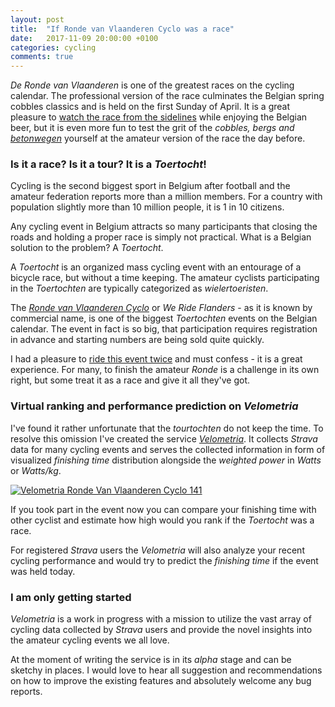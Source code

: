 ```yaml
---
layout: post
title:  "If Ronde van Vlaanderen Cyclo was a race"
date:   2017-11-09 20:00:00 +0100
categories: cycling
comments: true
---
```

*De Ronde van Vlaanderen* is one of the greatest races on the cycling calendar. The professional version of the race culminates the Belgian spring cobbles classics and is held on the first Sunday of April. It is a great pleasure to [watch the race from the sidelines](https://youtu.be/fjES2MRjSmg) while enjoying the Belgian beer, but it is even more fun to test the grit of the *cobbles, bergs and [betonwegen](http://inrng.com/2013/03/the-betonweg/)* yourself at the amateur version of the race the day before.


### Is it a race? Is it a tour? It is a *Toertocht*!

Cycling is the second biggest sport in Belgium after football and the amateur federation reports more than a million members. For a country with population slightly more than 10 million people, it is 1 in 10 citizens.

Any cycling event in Belgium attracts so many participants that closing the roads and holding a proper race is simply not practical. What is a Belgian solution to the problem? A *Toertocht*.

A *Toertocht* is an organized mass cycling event with an entourage of a bicycle race, but without a time keeping. The amateur cyclists participating in the *Toertochten* are typically categorized as *wielertoeristen*.

The [*Ronde van Vlaanderen Cyclo*](http://www.sport.be/werideflanders/2017/en/) or *We Ride Flanders* - as it is known by commercial name, is one of the biggest *Toertochten* events on the Belgian calendar. The event in fact is so big, that participation requires registration in advance and starting numbers are being sold quite quickly.

I had a pleasure to [ride this event twice](https://youtu.be/UiAVI57fV2s) and must confess - it is a great experience. For many, to finish the amateur *Ronde* is a challenge in its own right, but some treat it as a race and give it all they've got.


### Virtual ranking and performance prediction on *Velometria*

I've found it rather unfortunate that the *tourtochten* do not keep the time. To resolve this omission I've created the service [*Velometria*](http://velometria.com/). It collects *Strava* data for many cycling events and serves the collected information in form of visualized *finishing time* distribution alongside the *weighted power* in *Watts* or *Watts/kg*.

[![Velometria Ronde Van Vlaanderen Cyclo 141]({{site.url}}/assets/2017-11-09-RVV-Cyclo/rvv_141.gif)](http://velometria.com/events/rvv-141-cyclo-2017)

If you took part in the event now you can compare your finishing time with other cyclist and estimate how high would you rank if the *Toertocht* was a race.

For registered *Strava* users the *Velometria* will also analyze your recent cycling performance and would try to predict the *finishing time* if the event was held today.

### I am only getting started

*Velometria* is a work in progress with a mission to utilize the vast array of cycling data collected by *Strava* users and provide the novel insights into the amateur cycling events we all love.

At the moment of writing the service is in its *alpha* stage and can be sketchy in places. I would love to hear all suggestion and recommendations on how to improve the existing features and absolutely welcome any bug reports.
